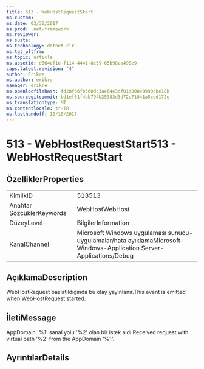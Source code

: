 ```yaml
---
title: 513 - WebHostRequestStart
ms.custom: 
ms.date: 03/30/2017
ms.prod: .net-framework
ms.reviewer: 
ms.suite: 
ms.technology: dotnet-clr
ms.tgt_pltfrm: 
ms.topic: article
ms.assetid: d664cf1e-f114-4441-8c59-65b98ea498e9
caps.latest.revision: "4"
author: Erikre
ms.author: erikre
manager: erikre
ms.openlocfilehash: fd28f66fb360dc3ae64e3df01d808e9990cbe18b
ms.sourcegitcommit: bd1ef61f4bb794b25383d3d72e71041a5ced172e
ms.translationtype: MT
ms.contentlocale: tr-TR
ms.lasthandoff: 10/18/2017
---
```

# <a name="513---webhostrequeststart"></a><span data-ttu-id="0734a-102">513 - WebHostRequestStart</span><span class="sxs-lookup"><span data-stu-id="0734a-102">513 - WebHostRequestStart</span></span>
## <a name="properties"></a><span data-ttu-id="0734a-103">Özellikler</span><span class="sxs-lookup"><span data-stu-id="0734a-103">Properties</span></span>  
  
|||  
|-|-|  
|<span data-ttu-id="0734a-104">Kimlik</span><span class="sxs-lookup"><span data-stu-id="0734a-104">ID</span></span>|<span data-ttu-id="0734a-105">513</span><span class="sxs-lookup"><span data-stu-id="0734a-105">513</span></span>|  
|<span data-ttu-id="0734a-106">Anahtar Sözcükler</span><span class="sxs-lookup"><span data-stu-id="0734a-106">Keywords</span></span>|<span data-ttu-id="0734a-107">WebHost</span><span class="sxs-lookup"><span data-stu-id="0734a-107">WebHost</span></span>|  
|<span data-ttu-id="0734a-108">Düzey</span><span class="sxs-lookup"><span data-stu-id="0734a-108">Level</span></span>|<span data-ttu-id="0734a-109">Bilgiler</span><span class="sxs-lookup"><span data-stu-id="0734a-109">Information</span></span>|  
|<span data-ttu-id="0734a-110">Kanal</span><span class="sxs-lookup"><span data-stu-id="0734a-110">Channel</span></span>|<span data-ttu-id="0734a-111">Microsoft Windows uygulaması sunucu-uygulamalar/hata ayıklama</span><span class="sxs-lookup"><span data-stu-id="0734a-111">Microsoft-Windows-Application Server-Applications/Debug</span></span>|  
  
## <a name="description"></a><span data-ttu-id="0734a-112">Açıklama</span><span class="sxs-lookup"><span data-stu-id="0734a-112">Description</span></span>  
 <span data-ttu-id="0734a-113">WebHostRequest başlatıldığında bu olay yayınlanır.</span><span class="sxs-lookup"><span data-stu-id="0734a-113">This event is emitted when WebHostRequest started.</span></span>  
  
## <a name="message"></a><span data-ttu-id="0734a-114">İleti</span><span class="sxs-lookup"><span data-stu-id="0734a-114">Message</span></span>  
 <span data-ttu-id="0734a-115">AppDomain '%1' sanal yolu '%2' olan bir istek aldı.</span><span class="sxs-lookup"><span data-stu-id="0734a-115">Received request with virtual path '%2' from the AppDomain '%1'.</span></span>  
  
## <a name="details"></a><span data-ttu-id="0734a-116">Ayrıntılar</span><span class="sxs-lookup"><span data-stu-id="0734a-116">Details</span></span>

